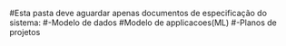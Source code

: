 #Esta pasta deve aguardar apenas documentos de especificação do sistema:
#-Modelo de dados
#Modelo de applicacoes(ML)
#-Planos de projetos
